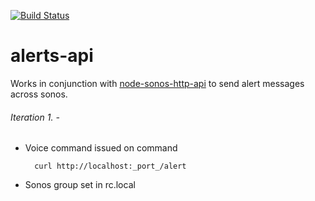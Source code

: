 [![Build Status](https://travis-ci.org/sonos-alerts/alerts-api.svg?branch=master)](https://travis-ci.org/sonos-alerts/alerts-api)
# alerts-api

Works in conjunction with [node-sonos-http-api](https://github.com/sonos-alerts/node-sonos-http-api) to send alert messages across sonos. 

###### Iteration 1. - 

+ Voice command issued on command

        curl http://localhost:_port_/alert 

+ Sonos group set in rc.local
